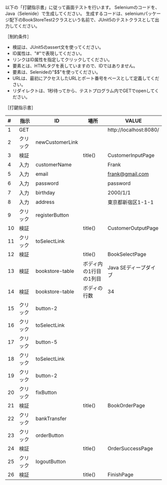 以下の「打鍵指示書」に従って画面テストを行います。
Seleniumのコードを、Java（Selenide）で生成してください。
生成するコードは、seleniumパッケージ配下のBookStoreTest2クラスという名前で、JUnit5のテストクラスとして出力してください。

［制約条件］

* 検証は、JUnit5のassert文を使ってください。
* ID属性は、"#"で表現してください。
* リンクはID属性を指定してクリックしてください。
* 要素とは、HTMLタグを表していますので、IDではありません。
* 要素は、Selenideの"$$"を使ってください。
* URLは、最初にアクセスしたURLとポート番号をベースとして定義してください。
* リダイレクトは、1秒待ってから、テストプログラム内でGETでopenしてください。

［打鍵指示書］

|#|指示|ID|場所|VALUE|
|:--|--|--|--|--|
|1|GET|||http://localhost:8080/|
|2|クリック|newCustomerLink|||
|3|検証||title()|CustomerInputPage|
|4|入力|customerName||Frank|
|5|入力|email||frank@gmail.com|
|6|入力|password||password|
|7|入力|birthday||2000/1/1|
|8|入力|address||東京都新宿区1-1-1|
|9|クリック|registerButton|||
|10|検証||title()|CustomerOutputPage|
|11|クリック|toSelectLink|||
|12|検証||title()|BookSelectPage|
|13|検証|bookstore-table|ボディ内の1行目の1列目|Java SEディープダイブ|
|14|検証|bookstore-table|ボディの行数|34|
|15|クリック|button-2|||
|16|クリック|toSelectLink|||
|17|クリック|button-5|||
|18|クリック|toSelectLink|||
|19|クリック|button-2|||
|20|クリック|fixButton|||
|21|検証||title()|BookOrderPage|
|22|クリック|bankTransfer|||
|23|クリック|orderButton|||
|24|検証||title()|OrderSuccessPage|
|25|クリック|logoutButton|||
|26|検証||title()|FinishPage|








